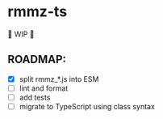 # rmmz-ts

🚧 WIP 🚧 

## ROADMAP:

- [x] split rmmz_*.js into ESM
- [ ] lint and format
- [ ] add tests
- [ ] migrate to TypeScript using class syntax
